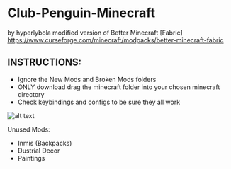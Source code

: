 # Club-Penguin-Minecraft
by hyperlybola
modified version of Better Minecraft [Fabric] https://www.curseforge.com/minecraft/modpacks/better-minecraft-fabric

## INSTRUCTIONS:
* Ignore the New Mods and Broken Mods folders
* ONLY download drag the minecraft folder into your chosen minecraft directory
* Check keybindings and configs to be sure they all work

![alt text](https://i.imgur.com/U2BxWxZ.gif)

Unused Mods:
* Inmis (Backpacks)
* Dustrial Decor
* Paintings


